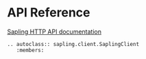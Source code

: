 # API Reference

[Sapling HTTP API documentation](https://sapling.ai/docs)

```{eval-rst}
.. autoclass:: sapling.client.SaplingClient
   :members:
```
